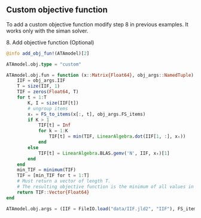 
## Custom objective function

To add a custom objective function modify step 8 in previous examples.
It works only with the siman solver.

8\. Add objective function (Optional)

```julia
@info add_obj_fun!(ATAmodel)[2] 

ATAmodel.obj.type = "custom"

ATAmodel.obj.fun = function (x::Matrix{Float64}, obj_args::NamedTuple)
	IIF = obj_args.IIF
	T = size(IIF, 1)
	TIF = zeros(Float64, T)
	for t = 1:T
        K, I = size(IIF[t])
        # ungroup items
        xₜ = FS_to_items(x[:, t], obj_args.FS_items)
		if K > 1
			TIF[t] = Inf
			for k = 1:K
				TIF[t] = min(TIF, LinearAlgebra.dot(IIF[1, :], xₜ))
			end
		else
			TIF[t] = LinearAlgebra.BLAS.gemv('N', IIF, xₜ)[1]
		end
    end
    min_TIF = minimum(TIF)
    TIF = [min_TIF for t = 1:T] 
    # Must return a vector of length T.
    # The resulting objective function is the minimum of all values in this vector.
	return TIF::Vector{Float64}
end

ATAmodel.obj.args = (IIF = FileIO.load("data/IIF.jld2", "IIF"), FS_items = ATAmodel.settings.FS.items)
```